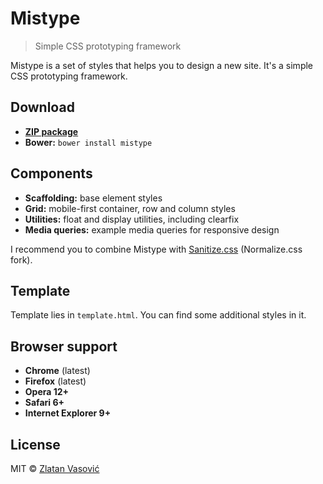 # Mistype

> Simple CSS prototyping framework

Mistype is a set of styles that helps you to design a new site. It's a simple
CSS prototyping framework.

## Download

- [**ZIP package**](https://github.com/ZDroid/sanitize.css/archive/master.zip)
- **Bower:** `bower install mistype`

## Components

- **Scaffolding:** base element styles
- **Grid:** mobile-first container, row and column styles
- **Utilities:** float and display utilities, including clearfix
- **Media queries:** example media queries for responsive design

I recommend you to combine Mistype with
[Sanitize.css](https://github.com/necolas/normalize.css) (Normalize.css fork).

## Template

Template lies in `template.html`. You can find some additional styles in it.

## Browser support

- **Chrome** (latest)
- **Firefox** (latest)
- **Opera 12+**
- **Safari 6+**
- **Internet Explorer 9+**

## License

MIT &copy; [Zlatan Vasović](https://github.com/ZDroid)
